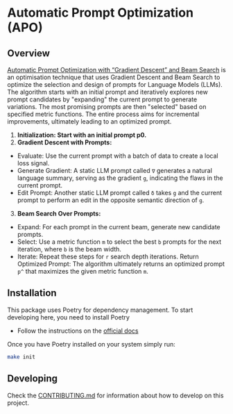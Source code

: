 # Automatic Prompt Optimization (APO)

## Overview
[Automatic Prompt Optimization with “Gradient Descent” and Beam Search](https://arxiv.org/pdf/2305.03495.pdf) is an optimisation technique that uses Gradient Descent and Beam Search to optimize the selection and design of prompts for Language Models (LLMs). The algorithm starts with an initial prompt and iteratively explores new prompt candidates by "expanding" the current prompt to generate variations. The most promising prompts are then "selected" based on specified metric functions. The entire process aims for incremental improvements, ultimately leading to an optimized prompt.

1. **Initialization: Start with an initial prompt p0.**
2. **Gradient Descent with Prompts:**
- Evaluate: Use the current prompt with a batch of data to create a local loss signal.
- Generate Gradient: A static LLM prompt called `∇` generates a natural language summary, serving as the gradient `g`, indicating the flaws in the current prompt.
- Edit Prompt: Another static LLM prompt called `δ` takes `g` and the current prompt to perform an edit in the opposite semantic direction of `g`.
3. **Beam Search Over Prompts:**
- Expand: For each prompt in the current beam, generate new candidate prompts.
- Select: Use a metric function `m` to select the best `b` prompts for the next iteration, where `b` is the beam width.
- Iterate: Repeat these steps for `r` search depth iterations.
Return Optimized Prompt: The algorithm ultimately returns an optimized prompt `p^` that maximizes the given metric function `m`.

## Installation

This package uses Poetry for dependency management. To start developing here, you need to install Poetry

* Follow the instructions on the [official docs](https://python-poetry.org/docs/master/#installing-with-the-official-installer)

Once you have Poetry installed on your system simply run:

```bash
make init
```

## Developing

Check the [CONTRIBUTING.md](/CONTRIBUTING.md) for information about how to develop on this project.
